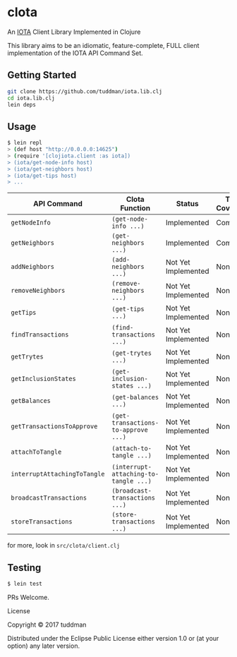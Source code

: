 # clota

An [IOTA](https://iota.org) Client Library Implemented in Clojure

This library aims to be an idiomatic, feature-complete, FULL client implementation of the IOTA API Command Set.


## Getting Started

```bash
git clone https://github.com/tuddman/iota.lib.clj
cd iota.lib.clj
lein deps
```

## Usage

```bash
$ lein repl
> (def host "http://0.0.0.0:14625")
> (require '[clojiota.client :as iota])
> (iota/get-node-info host)
> (iota/get-neighbors host)
> (iota/get-tips host)
> ...
```

API Command | Clota Function | Status | Test Coverage
--- | --- | --- | ---
`getNodeInfo` | `(get-node-info ...)` | Implemented | Complete
`getNeighbors` | `(get-neighbors ...)` | Implemented | Complete
`addNeighbors` | `(add-neighbors ...)` | Not Yet Implemented | None
`removeNeighbors` | `(remove-neighbors ...)` | Not Yet Implemented | None
`getTips` | `(get-tips ...)` | Not Yet Implemented | None
`findTransactions` | `(find-transactions ...)` | Not Yet Implemented | None
`getTrytes` | `(get-trytes ...)` | Not Yet Implemented | None
`getInclusionStates` | `(get-inclusion-states ...)` | Not Yet Implemented | None
`getBalances` | `(get-balances ...)` | Not Yet Implemented | None
`getTransactionsToApprove` | `(get-transactions-to-approve ...)` | Not Yet Implemented | None
`attachToTangle` | `(attach-to-tangle ...)` | Not Yet Implemented | None
`interruptAttachingToTangle` | `(interrupt-attaching-to-tangle ...)` | Not Yet Implemented | None
`broadcastTransactions` | `(broadcast-transactions ...)` | Not Yet Implemented | None
`storeTransactions` | `(store-transactions ...)` | Not Yet Implemented | None

for more, look in `src/clota/client.clj`

## Testing

```bash
$ lein test
```


PRs Welcome.

License

Copyright © 2017 tuddman

Distributed under the Eclipse Public License either version 1.0 or (at
your option) any later version.

